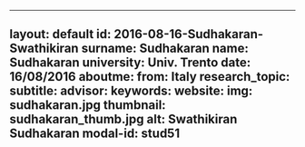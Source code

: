 ---
layout: default 
id: 2016-08-16-Sudhakaran-Swathikiran
surname: Sudhakaran
name: Sudhakaran
university: Univ. Trento
date: 16/08/2016
aboutme: 
from: Italy
research_topic: 
subtitle: 
advisor: 
keywords: 
website: 
img: sudhakaran.jpg
thumbnail: sudhakaran_thumb.jpg
alt: Swathikiran Sudhakaran
modal-id: stud51
------
